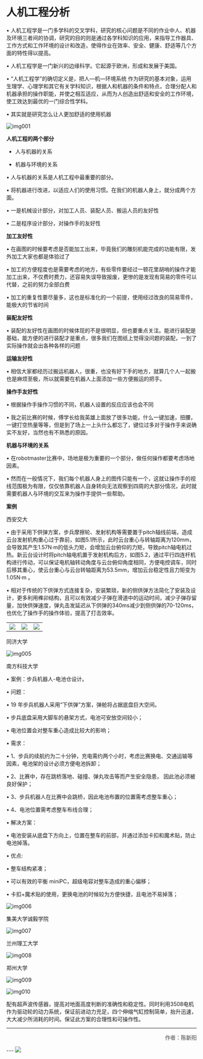 # 人机工程分析

•    人机工程学是一门多学科的交叉学科，研究的核心问题是不同的作业中人、机器及环境三者间的协调，研究的目的则是通过各学科知识的应用，来指导工作器具、工作方式和工作环境的设计和改造，使得作业在效率、安全、健康、舒适等几个方面的特性得以提高。

•    人机工程学是一门新兴的边缘科学。它起源于欧洲，形成和发展于美国。

•    “人机工程学”的确切定义是，把人—机—环境系统 作为研究的基本对象，运用生理学、心理学和其它有关学科知识，根据人和机器的条件和特点，合理分配人和机器承担的操作职能，并使之相互适应，从而为人创造出舒适和安全的工作环境，使工效达到最优的一门综合性学科。

•    其实就是研究怎么让人更加舒适的使用机器

![img001](img001.png)

**人机工程的两个部分**

- 人与机器的关系

- 机器与环境的关系


•    人与机器的关系是人机工程中最重要的部分。

•    将机器进行改进，以适应人们的使用习惯。在我们的机器人身上，就分成两个方面。

•    一是机械设计部分，对加工人员、装配人员、搬运人员的友好性

•    二是程序设计部分，对操作手的友好性

**加工友好性**

•    在画图的时候要考虑是否能加工出来，毕竟我们的雕刻机能完成的功能有限，发外加工大家也都是体验过了

•    加工的方便程度也是需要考虑的地方，有些零件要经过一顿花里胡哨的操作才能加工出来，不仅费时费力，还容易失误导致报废，更惨的是发现有简易的零件可以代替，之前的努力全部白费

•    加工的重复性要尽量多，这也是标准化的一个前提，使用经过改良的简易零件，能极大的节省时间

**装配友好性**

•    装配的友好性在画图的时候体现的不是很明显，但也要重点关注。能进行装配是基础，能方便的进行装配才是重点，很多我们在图纸上觉得没问题的装配，一到了实际操作就会出各种各样的问题

**运输友好性**

•    相信大家都经历过搬运机器人，很重，也没有好下手的地方，就算几个人一起搬也是麻烦至极，所以就需要在机器人上面添加一些方便搬运的把手。

**操作手友好性**

•    根据操作手操作习惯的不同，机器人设置的反应应该也会不同

•    我之前比赛的时候，傅学长给我英雄上面放了很多功能，什么一键加速，扭腰，一键打空热量等等，但是到了场上一上头什么都忘了，键位过多对于操作手来说确实不友好，当然也有不熟悉的原因。

**机器与环境的关系**

•    在robotmaster比赛中，场地是极为重要的一个部分，做任何操作都要考虑场地因素。

•    然而在一般情况下，我们每个机器人身上的图传只能有一个，这就让操作手的视线范围极为有限，仅仅依靠机器人自身转向无法观察到四周的大部分情况，此时就需要机器人与环境的交互来为操作手提供一些帮助。

**案例**

西安交大

•    由于采用下供弹方案，步兵摩擦轮、发射机构等需要置于pitch轴线前端，造成云台发射机构重心过于靠前，如图5.1所示，此时云台重心与转轴距离为120mm，会导致其产生1.57N·m的低头力矩，会增加云台俯仰的力矩，导致pitch轴电机过热。新云台设计时将pitch轴电机置于发射机构后方，如图5.2，通过平行四连杆机构进行传动，可以保证电机轴转动角度与云台俯仰角度相同，方便电控调车，同时后移其重心，使云台重心与云台转轴距离为53.5mm，增加云台稳定性且力矩变为1.05N·m 。

•    相对于传统的下供弹方式连接复杂，安装繁琐，新的侧供弹方法简化了安装及设计，更多利用榫卯结构，且可以有效减少子弹在滑道中的运动时间，减少子弹存留量，加快供弹速度，弹丸击发延迟从下供弹的340ms减少到侧供弹的70-120ms，也优化了操作手的操作体验，提高了打击效率。

<table>
    <tr>
        <td><img src="img002.png"  />
        <td><img src="img003.png"  />
        <td><img src="img004.png"  />
        </td>
    </tr>
</table>


同济大学

![img005](img005.png)

南方科技大学

•    案例：步兵机器人-电池仓设计。

•    问题：

•    19 年步兵机器人采用“下供弹”方案，弹舱将占据底盘巨大空间。

•    步兵底盘采用大脚车的悬架方式，电池可安放空间较小；

•    电池位置会对整车重心造成比较大的影响；

•    需求：

•    1、步兵的续航约为二十分钟，充电需约两个小时，考虑比赛换电、交通运输等因素，电池架的设计必须方便电池拆卸；

•    2、比赛中，存在跳桥落地、碰撞、弹丸攻击等而产生安全隐患， 因此池必须被良好保护；

•    3、步兵机器人在比赛中会跳桥，因此电池布置的位置需考虑整车重心；

•    4、电池位置需考虑整车布线合理；

•    解决方案：

•    电池安装从底盘下方向上，位置在整车的前部，并通过添加卡扣和魔术贴，防止电池掉落。

•    优点:

•    整车结构紧凑；

•    可以有效的平衡 miniPC，超级电容对整车造成的重心偏移；

•    卡扣+魔术贴的使用，更换电池的时候较为方便快捷，且电池不易掉落；

![img006](img006.png)

集美大学诚毅学院

![img007](img007.png)

兰州理工大学

![img008](img008.png)

郑州大学

![img009](img009.png)

![img010](img010.png)

配有超声波传感器，提高对地面高度判断的准确性和稳定性。同时利用3508电机作为驱动轮的动力系统，保证前进动力充足，四个伸缩气缸控制简单，抬升迅速，大大减少所消耗的时间。保证此方案的合理性和可操作性。

---

<p align='right'><font color=gray><strong>作者：陈新阳</strong></font></p>
---

<img src='https://cdn.img.wenhairu.com/images/2020/10/18/CbAIj.png'  >